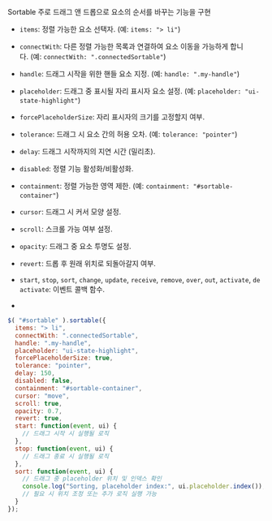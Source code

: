 

Sortable 주로 드래그 앤 드롭으로 요소의 순서를 바꾸는 기능을 구현


- `items`: 정렬 가능한 요소 선택자. (예: `items: "> li"`)
- `connectWith`: 다른 정렬 가능한 목록과 연결하여 요소 이동을 가능하게 합니다. (예: `connectWith: ".connectedSortable"`)
- `handle`: 드래그 시작을 위한 핸들 요소 지정. (예: `handle: ".my-handle"`)
- `placeholder`: 드래그 중 표시될 자리 표시자 요소 설정. (예: `placeholder: "ui-state-highlight"`)
- `forcePlaceholderSize`: 자리 표시자의 크기를 고정할지 여부.
- `tolerance`: 드래그 시 요소 간의 허용 오차. (예: `tolerance: "pointer"`)
- `delay`: 드래그 시작까지의 지연 시간 (밀리초).
- `disabled`: 정렬 기능 활성화/비활성화.
- `containment`: 정렬 가능한 영역 제한. (예: `containment: "#sortable-container"`)
- `cursor`: 드래그 시 커서 모양 설정.
- `scroll`: 스크롤 가능 여부 설정.
- `opacity`: 드래그 중 요소 투명도 설정.
- `revert`: 드롭 후 원래 위치로 되돌아갈지 여부.
- `start`, `stop`, `sort`, `change`, `update`, `receive`, `remove`, `over`, `out`, `activate`, `deactivate`: 이벤트 콜백 함수.

-  



```javascript
$( "#sortable" ).sortable({
  items: "> li",
  connectWith: ".connectedSortable",
  handle: ".my-handle",
  placeholder: "ui-state-highlight",
  forcePlaceholderSize: true,
  tolerance: "pointer",
  delay: 150,
  disabled: false,
  containment: "#sortable-container",
  cursor: "move",
  scroll: true,
  opacity: 0.7,
  revert: true,
  start: function(event, ui) {
    // 드래그 시작 시 실행될 로직
  },
  stop: function(event, ui) {
    // 드래그 종료 시 실행될 로직
  },
  sort: function(event, ui) {
    // 드래그 중 placeholder 위치 및 인덱스 확인
    console.log("Sorting, placeholder index:", ui.placeholder.index());
    // 필요 시 위치 조정 또는 추가 로직 실행 가능
  }
});
```